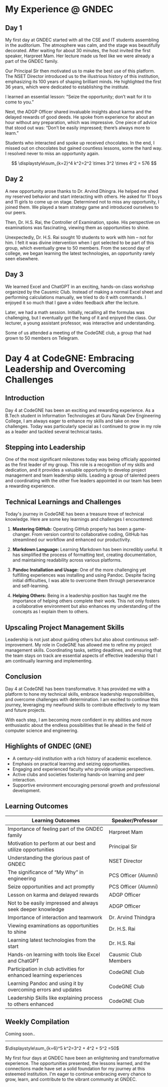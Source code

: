 # My Experience @ GNDEC

## Day 1
My first day at GNDEC started with all the CSE and IT students assembling in the auditorium. The atmosphere was calm, and the stage was beautifully decorated. After waiting for about 30 minutes, the host invited the first speaker, Harpreet Mam. Her lecture made us feel like we were already a part of the GNDEC family.

Our Principal Sir then motivated us to make the best use of this platform. The NSET Director introduced us to the illustrious history of this institution, emphasizing its 100 years of shaping brilliant minds. He highlighted the first 36 years, which were dedicated to establishing the institute.

I learned an essential lesson: “Seize the opportunity; don’t wait for it to come to you.”

Next, the ADGP Officer shared invaluable insights about karma and the delayed rewards of good deeds. He spoke from experience for about an hour without any preparation, which was impressive. One piece of advice that stood out was: “Don’t be easily impressed; there’s always more to learn.”

Students who interacted and spoke up received chocolates. In the end, I missed out on chocolates but gained countless lessons, some the hard way. I resolved never to miss an opportunity again.

$$
\displaystyle\sum_{k=2}^4 k^2=2^2 \times 3^2 \times 4^2 = 576
$$

## Day 2

A new opportunity arose thanks to Dr. Arvind Dhingra. He helped me shed my reserved behavior and start interacting with others. He asked for 11 boys and 11 girls to come up on stage. Determined not to miss any opportunity, I joined them. We played a team strategy game and introduced ourselves to our peers.

Then, Dr. H.S. Rai, the Controller of Examination, spoke. His perspective on examinations was fascinating, viewing them as opportunities to shine.

Unexpectedly, Dr. H.S. Rai sought 10 students to work with him – not for him. I felt it was divine intervention when I got selected to be part of this group, which eventually grew to 50 members. From the second day of college, we began learning the latest technologies, an opportunity rarely seen elsewhere.

## Day 3

We learned Excel and ChatGPT in an exciting, hands-on class workshop organized by the Causmic Club. Instead of making a normal Excel sheet and performing calculations manually, we tried to do it with commands. I enjoyed it so much that I gave a video feedback after the lecture.

Later, we had a math session. Initially, recalling all the formulas was challenging, but I eventually got the hang of it and enjoyed the class. Our lecturer, a young assistant professor, was interactive and understanding.

Some of us attended a meeting of the CodeGNE club, a group that had grown to 50 members on Telegram.

# Day 4 at CodeGNE: Embracing Leadership and Overcoming Challenges

## Introduction

Day 4 at CodeGNE has been an exciting and rewarding experience. As a B.Tech student in Information Technologies at Guru Nanak Dev Engineering College, I am always eager to enhance my skills and take on new challenges. Today was particularly special as I continued to grow in my role as a leader and tackled several technical tasks.

## Stepping into Leadership

One of the most significant milestones today was being officially appointed as the first leader of my group. This role is a recognition of my skills and dedication, and it provides a valuable opportunity to develop project management and team leadership skills. Leading a group of talented peers and coordinating with the other five leaders appointed in our team has been a rewarding experience.

## Technical Learnings and Challenges

Today's journey in CodeGNE has been a treasure trove of technical knowledge. Here are some key learnings and challenges I encountered:

1. **Mastering GitHub:** Operating GitHub properly has been a game-changer. From version control to collaborative coding, GitHub has streamlined our workflow and enhanced our productivity.
   
2. **Markdown Language:** Learning Markdown has been incredibly useful. It has simplified the process of formatting text, creating documentation, and maintaining readability across various platforms.

3. **Pandoc Installation and Usage:** One of the more challenging yet fulfilling experiences was installing and using Pandoc. Despite facing initial difficulties, I was able to overcome them through perseverance and self-learning.

4. **Helping Others:** Being in a leadership position has taught me the importance of helping others complete their work. This not only fosters a collaborative environment but also enhances my understanding of the concepts as I explain them to others.

## Upscaling Project Management Skills

Leadership is not just about guiding others but also about continuous self-improvement. My role in CodeGNE has allowed me to refine my project management skills. Coordinating tasks, setting deadlines, and ensuring that the team stays on track are essential aspects of effective leadership that I am continually learning and implementing.

## Conclusion

Day 4 at CodeGNE has been transformative. It has provided me with a platform to hone my technical skills, embrace leadership responsibilities, and overcome challenges with determination. I am excited to continue this journey, leveraging my newfound skills to contribute effectively to my team and future projects. 

With each step, I am becoming more confident in my abilities and more enthusiastic about the endless possibilities that lie ahead in the field of computer science and engineering.


## Highlights of GNDEC (GNE)

- A century-old institution with a rich history of academic excellence.
- Emphasis on practical learning and seizing opportunities.
- Engaging and experienced faculty who provide unique perspectives.
- Active clubs and societies fostering hands-on learning and peer interaction.
- Supportive environment encouraging personal growth and professional development.

## Learning Outcomes

| Learning Outcomes                                       | Speaker/Professor        |
|---------------------------------------------------------|--------------------------|
| Importance of feeling part of the GNDEC family          | Harpreet Mam             |
| Motivation to perform at our best and utilize opportunities | Principal Sir            |
| Understanding the glorious past of GNDEC                | NSET Director            |
| The significance of “My Why” in engineering             | PCS Officer (Alumni)     |
| Seize opportunities and act promptly                    | PCS Officer (Alumni)     |
| Lesson on karma and delayed rewards                     | ADGP Officer             |
| Not to be easily impressed and always seek deeper knowledge | ADGP Officer             |
| Importance of interaction and teamwork                  | Dr. Arvind Thindgra      |
| Viewing examinations as opportunities to shine          | Dr. H.S. Rai             |
| Learning latest technologies from the start             | Dr. H.S. Rai             |
| Hands-on learning with tools like Excel and ChatGPT     | Causmic Club Members     |
| Participation in club activities for enhanced learning experiences | CodeGNE Club |
| Learning Pandoc and using it by overcoming errors and updates | CodeGNE Club |
| Leadership Skills like explaining process to others enhanced | CodeGNE Club |

## Weekly Compilation

Coming soon..

---


$\displaystyle\sum_{k=6}^5 k^2=3^2 + 4^2 + 5^2 =50$

My first four days at GNDEC have been an enlightening and transformative experience. The opportunities presented, the lessons learned, and the connections made have set a solid foundation for my journey at this esteemed institution. I'm eager to continue embracing every chance to grow, learn, and contribute to the vibrant community at GNDEC.
